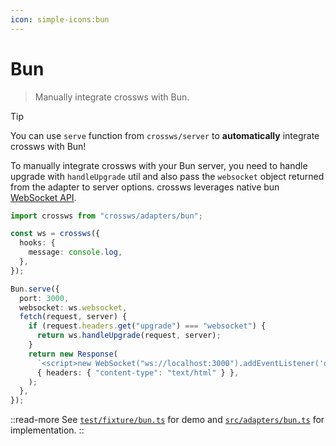 ```yaml
---
icon: simple-icons:bun
---
```


# Bun

> Manually integrate crossws with Bun.

> [!TIP]
> You can use `serve` function from `crossws/server` to **automatically** integrate crossws with Bun!

To manually integrate crossws with your Bun server, you need to handle upgrade with `handleUpgrade` util and also pass the `websocket` object returned from the adapter to server options. crossws leverages native bun [WebSocket API](https://bun.sh/docs/api/websockets).

```ts
import crossws from "crossws/adapters/bun";

const ws = crossws({
  hooks: {
    message: console.log,
  },
});

Bun.serve({
  port: 3000,
  websocket: ws.websocket,
  fetch(request, server) {
    if (request.headers.get("upgrade") === "websocket") {
      return ws.handleUpgrade(request, server);
    }
    return new Response(
      `<script>new WebSocket("ws://localhost:3000").addEventListener('open', (e) => e.target.send("Hello from client!"));</script>`,
      { headers: { "content-type": "text/html" } },
    );
  },
});
```

::read-more
See [`test/fixture/bun.ts`](https://github.com/h3js/crossws/blob/main/test/fixture/bun.ts) for demo and [`src/adapters/bun.ts`](https://github.com/h3js/crossws/blob/main/src/adapters/bun.ts) for implementation.
::
